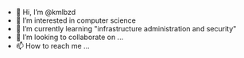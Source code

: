 - 👋 Hi, I’m @kmlbzd
- 👀 I’m interested in computer science
- 🌱 I’m currently learning "infrastructure administration and security"
- 💞️ I’m looking to collaborate on ...
- 📫 How to reach me ...

<!---
kmlbzd/kmlbzd is a ✨ special ✨ repository because its `README.md` (this file) appears on your GitHub profile.
You can click the Preview link to take a look at your changes.
--->
